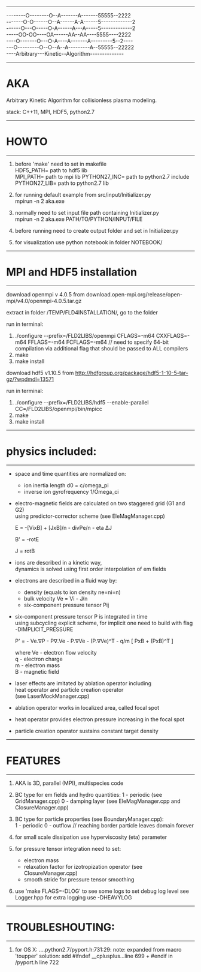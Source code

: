 
________________________________________________
--------O--------O--A-------A-------55555--2222    
-------O-O------O--A------A-A------5-------------2  
------O---O-----O-A------A---A-----5-------------2  
-----OO-OO----OA------AA--AA----5555----2222    
----O-------O---O-A----A-------A---------5--2----    
---O---------O--O--A--A---------A--55555--22222  
----Arbitrary---Kinetic--Algorithm--------------
________________________________________________

# AKA
 Arbitrary Kinetic Algorithm 
 for collisionless plasma modeling.

 stack: C++11, MPI, HDF5, python2.7

_______________________
#       HOWTO
_______________________
1. before 'make' need to set in makefile  
    HDF5_PATH= path to hdf5 lib  
    MPI_PATH= path to mpi lib 
    PYTHON27_INC= path to python2.7 include  
    PYTHON27_LIB= path to python2.7 lib  

2. for running default example from src/input/Initializer.py  
    mpirun -n 2 aka.exe

3. normally need to set input file path containing Initializer.py  
    mpirun -n 2 aka.exe PATH/TO/PYTHON/INPUT/FILE

4. before running need to create output folder and set in Initializer.py  

5. for visualization use python notebook in folder NOTEBOOK/  


___________________________________
#     MPI and HDF5 installation
___________________________________

download openmpi v 4.0.5 from download.open-mpi.org/release/open-mpi/v4.0/openmpi-4.0.5.tar.gz

extract in folder /TEMP/FLD4INSTALLATION/, go to the folder

run in terminal:
1. ./configure --prefix=/FLD2LIBS/openmpi CFLAGS=-m64 CXXFLAGS=-m64 FFLAGS=-m64 FCFLAGS=-m64
// need to specify 64-bit compilation via additional flag that should be passed to ALL compilers
2. make
3. make install

download hdf5 v1.10.5 from http://hdfgroup.org/package/hdf5-1-10-5-tar-gz/?wpdmdl=13571

run in terminal:
1. ./configure --prefix=/FLD2LIBS/hdf5 --enable-parallel CC=/FLD2LIBS/openmpi/bin/mpicc
2. make
3. make install


_______________________
# physics included:
_______________________
* space and time quantities are normalized on:  
  - ion inertia length d0 = c/omega_pi  
  - inverse ion gyrofrequency 1/Omega_ci  

* electro-magnetic fields are calculated on two staggered grid (G1 and G2)  
  using predictor-corrector scheme (see EleMagManager.cpp)  

  E = -[VixB] + [JxB]/n - divPe/n - eta ΔJ   

  B' = -rotE  

  J = rotB  

* ions are described in a kinetic way,   
  dynamics is solved using first order interpolation of em fields  

* electrons are described in a fluid way by:   
  - density (equals to ion density ne=ni=n)   
  - bulk velocity Ve = Vi - J/n  
  - six-component pressure tensor Pij  

* six-component pressure tensor P is integrated in time   
  using subcycling explicit scheme, 
  for implicit one need to build with flag -DIMPLICIT_PRESSURE

  P' = - Ve.∇P - P∇.Ve - P.∇Ve - (P.∇Ve)^T - q/m [ PxB + (PxB)^T ]   

  where Ve - electron flow velocity  
        q - electron charge  
        m - electron mass  
        B - magnetic field  
 
* laser effects are imitated by ablation operator including  
  heat operator and particle creation operator   
  (see LaserMockManager.cpp)  

* ablation operator works in localized area, called focal spot  

* heat operator provides electron pressure increasing in the focal spot  

* particle creation operator sustains constant target density   



_______________________
#     FEATURES
_______________________
1. AKA is 3D, parallel (MPI), multispecies code 

2. BC type for em fields and hydro quantities: 
   1 - periodic (see GridManager.cpp)
   0 - damping layer (see EleMagManager.cpp and ClosureManager.cpp)

3. BC type for particle properties (see BoundaryManager.cpp):  
   1 - periodic 
   0 - outflow // reaching border particle leaves domain forever

4. for small scale dissipation use hyperviscosity (eta) parameter

5. for pressure tensor integration need to set:
   * electron mass
   * relaxation factor for izotropization operator (see ClosureManager.cpp)
   * smooth stride for pressure tensor smoothing

6. use 'make FLAGS=-DLOG' to  see some logs 
   to set debug log level see Logger.hpp
   for extra logging use -DHEAVYLOG



_______________________
#   TROUBLESHOUTING:
_______________________
1.  for OS X: ....python2.7/pyport.h:731:29:  note: expanded from macro 'toupper'
    solution: add #ifndef __cplusplus...line 699 + #endif in /pyport.h line 722







